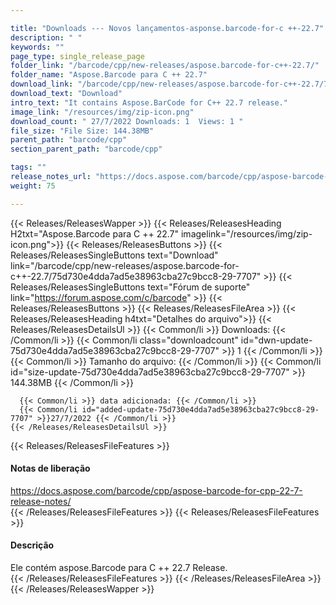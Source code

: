 ```yaml
---

title: "Downloads --- Novos lançamentos-asponse.barcode-for-c ++-22.7"
description: " "
keywords: ""
page_type: single_release_page
folder_link: "/barcode/cpp/new-releases/aspose.barcode-for-c++-22.7/"
folder_name: "Aspose.Barcode para C ++ 22.7"
download_link: "/barcode/cpp/new-releases/aspose.barcode-for-c++-22.7/75d730e4dda7ad5e38963cba27c9bcc8-29-7707"
download_text: "Download"
intro_text: "It contains Aspose.BarCode for C++ 22.7 release."
image_link: "/resources/img/zip-icon.png"
download_count: " 27/7/2022 Downloads: 1  Views: 1 "
file_size: "File Size: 144.38MB"
parent_path: "barcode/cpp"
section_parent_path: "barcode/cpp"

tags: ""
release_notes_url: "https://docs.aspose.com/barcode/cpp/aspose-barcode-for-cpp-22-7-release-notes/"
weight: 75

---
```


{{< Releases/ReleasesWapper >}}
  {{< Releases/ReleasesHeading H2txt="Aspose.Barcode para C ++ 22.7" imagelink="/resources/img/zip-icon.png">}}
  {{< Releases/ReleasesButtons >}}
    {{< Releases/ReleasesSingleButtons text="Download" link="/barcode/cpp/new-releases/aspose.barcode-for-c++-22.7/75d730e4dda7ad5e38963cba27c9bcc8-29-7707" >}}
    {{< Releases/ReleasesSingleButtons text="Fórum de suporte" link="https://forum.aspose.com/c/barcode" >}}
  {{< Releases/ReleasesButtons >}}
  {{< Releases/ReleasesFileArea >}}
    {{< Releases/ReleasesHeading h4txt="Detalhes do arquivo">}}
    {{< Releases/ReleasesDetailsUl >}}
      {{< Common/li >}} Downloads: {{< /Common/li >}}
      {{< Common/li class="downloadcount" id="dwn-update-75d730e4dda7ad5e38963cba27c9bcc8-29-7707" >}} 1 {{< /Common/li >}}
      {{< Common/li >}} Tamanho do arquivo: {{< /Common/li >}}
      {{< Common/li id="size-update-75d730e4dda7ad5e38963cba27c9bcc8-29-7707" >}} 144.38MB {{< /Common/li >}}

      {{< Common/li >}} data adicionada: {{< /Common/li >}}
      {{< Common/li id="added-update-75d730e4dda7ad5e38963cba27c9bcc8-29-7707" >}}27/7/2022 {{< /Common/li >}}
    {{< /Releases/ReleasesDetailsUl >}}

  {{< Releases/ReleasesFileFeatures >}}
      <h4>Notas de liberação</h4><div><a href='https://docs.aspose.com/barcode/cpp/aspose-barcode-for-cpp-22-7-release-notes/'>https://docs.aspose.com/barcode/cpp/aspose-barcode-for-cpp-22-7-release-notes/</a></div>
  {{< /Releases/ReleasesFileFeatures >}}
  {{< Releases/ReleasesFileFeatures >}}
      <h4>Descrição</h4><div class="HTMLDescription">Ele contém aspose.Barcode para C ++ 22.7 Release.</div>
  {{< /Releases/ReleasesFileFeatures >}}
 {{< /Releases/ReleasesFileArea >}}
{{< /Releases/ReleasesWapper >}}


